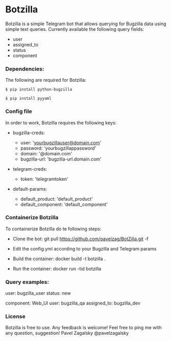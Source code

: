 # Botzilla

Botzilla is a simple Telegram bot that allows querying for Bugzilla data using simple text queries.
Currently available the following query fields:

 - user
 - assigned_to
 - status
 - component

### Dependencies:
The following are required for Botzilla:
```
$ pip install python-bugzilla
```

```
$ pip install pyyaml
```
### Config file
In order to work, Botzilla requires the following keys:

- bugzilla-creds:
    - user: 'yourbugzillauser@domain.com'
    - password: 'yourbugzillappassword'
    - domain: '@domain.com'
    - bugzilla-url: 'bugzilla-url.domain.com'

- telegram-creds:
    - token: 'telegramtoken'
    
- default-params:
  - default_product: 'default_product'
  - default_component: 'default_component'


### Containerize Botzilla
To containerize Botzilla do te following steps:

- Clone the bot: 
git pull https://github.com/pavelzag/BotZilla.git -f

- Edit the config.yml according to your Bugzilla and Telegram params
- Build the container:
docker build -t botzilla .
- Run the container:
docker run -tid botzilla

### Query examples:

user: bugzilla_user status: new

component: Web_UI user: bugzilla_qa assigned_to: bugzilla_dev

### License

Botzilla is free to use. Any feedback is welcome!
Feel free to ping me with any question, suggestion!
Pavel Zagalsky
@pavelzagalsky
